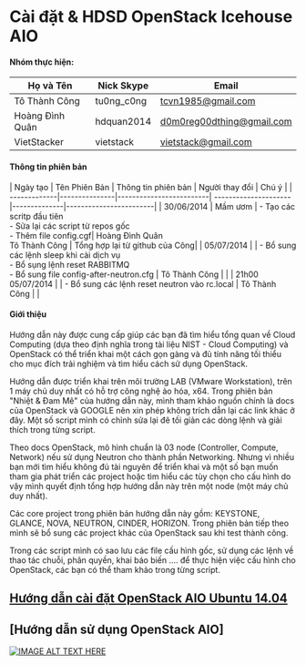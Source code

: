 # Cài đặt & HDSD OpenStack Icehouse AIO
#### Nhóm thực hiện:

| Họ và Tên        | Nick Skype | Email | 
|------------------|------------|-------|
|Tô Thành Công     | tu0ng_c0ng | tcvn1985@gmail.com |
|Hoàng Đình Quân   | hdquan2014 | d0m0reg00dthing@gmail.com |
| VietStacker      | vietstack  | vietstack@gmail.com

#### Thông tin phiên bản

| Ngày tạo	   | Tên Phiên Bản |   Thông tin phiên bản   | Người thay đổi       |               Chú ý               |
| -------------|---------------|-------------------------| ---------------------|--------------|------------------------| 
| 30/06/2014   |    Mầm ươm    | - Tạo các scritp đầu tiên <br> - Sửa lại các script từ repos gốc <br> - Thêm file config.cgf| Hoàng Đình Quân <br> Tô Thành Công | Tổng hợp lại từ github của Công|
| 05/07/2014   |               | - Bổ sung các lệnh sleep khi cài dịch vụ <br> - Bổ sụng lệnh reset RABBITMQ <br> - Bổ sung file config-after-neutron.cfg |  Tô Thành Công         |    |
| 21h00 05/07/2014 | | - Bổ sung các lệnh reset neutron vào rc.local | Tô Thành Công | | 

#### Giới thiệu
Hướng dẫn này được cung cấp giúp các bạn đã tìm hiểu tổng quan về Cloud Computing (dựa theo định nghĩa trong tài liệu NIST - Cloud Computing) và OpenStack có thể triển khai một cách gọn gàng và đủ tính năng tối thiểu cho mục đích trải nghiệm và tìm hiểu cách sử dụng OpenStack.

Hướng dẫn được triển khai trên môi trường LAB (VMware Workstation), trên 1 máy chủ duy nhất có hỗ trợ công nghệ ảo hóa, x64. Trong phiên bản "Nhiệt & Đam Mê" của hướng dẫn này, mình tham khảo nguồn chính là docs của OpenStack và GOOGLE nên xin phép không trích dẫn lại các link khác ở đây. Một số script mình có chỉnh sửa lại đê tối giản các dòng lệnh và giải thích trong từng script.

Theo docs OpenStack, mô hình chuẩn là 03 node (Controller, Compute, Network) nếu sử dụng Neutron cho thành phần Networking. Nhưng vì nhiều bạn mới tìm hiểu không đủ tài nguyên để triển khai và một số bạn muốn tham gia phát triển các project hoặc tìm hiểu các tùy chọn cho cấu hình do vậy mình quyết định tổng hợp hướng dẫn này trên một node (một máy chủ duy nhất).

Các core project trong phiên bản hướng dẫn này gồm: KEYSTONE, GLANCE, NOVA, NEUTRON, CINDER, HORIZON. Trong phiên bản tiếp theo mình sẽ bổ sung các project khác của OpenStack sau khi test thành công.

Trong các script mình có sao lưu các file cấu hình gốc, sử dụng các lệnh về thao tác chuỗi, phân quyền, khai báo biến .... để thực hiện việc cấu hình cho OpenStack, các bạn có thể tham khảo trong từng script.


## [Hướng dẫn cài đặt OpenStack AIO Ubuntu 14.04](https://github.com/congto/icehouse-aio-ubuntu14.04/blob/master/hd-caidat-openstack-icehouse-aio.md)

## [Hướng dẫn sử dụng OpenStack AIO]


[![IMAGE ALT TEXT HERE](http://img.youtube.com/vi/6lJwvGY1WLk/0.jpg)](http://www.youtube.com/watch?v=6lJwvGY1WLk)


